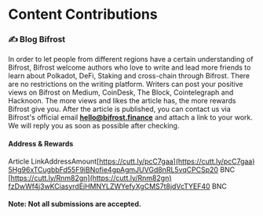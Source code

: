 # Content Contributions

### ​✍ Blog Bifrost <a href="#blog-bifrost" id="blog-bifrost"></a>

In order to let people from different regions have a certain understanding of Bifrost, Bifrost welcome authors who love to write and lead more friends to learn about Polkadot, DeFi, Staking and cross-chain through Bifrost. There are no restrictions on the writing platform. Writers can post your positive views on Bifrost on Medium, CoinDesk, The Block, Cointelegraph and Hacknoon. The more views and likes the article has, the more rewards Bifrost give you. After the article is published, you can contact us via Bifrost's official email [**hello@bifrost.finance**](mailto:hello@bifrost.finance) and attach a link to your work. We will reply you as soon as possible after checking.

#### Address & Rewards <a href="#address-and-rewards-2" id="address-and-rewards-2"></a>

Article LinkAddressAmount​[https://cutt.ly/pcC7gaa](https://cutt.ly/pcC7gaa)​5Hg96xTCugbbFd55F9iBNofie4gpAgmJUVGd8nRL5vqCPCSp20 BNC​[https://cutt.ly/Rnm82gn](https://cutt.ly/Rnm82gn)​fzDwWf4j3wKCiasyrdEjHMNYLZWYefyXgCMS7t8jdVcTYEF40 BNC

#### Note: Not all submissions are accepted. <a href="#note-not-all-submissions-are-accepted." id="note-not-all-submissions-are-accepted."></a>
